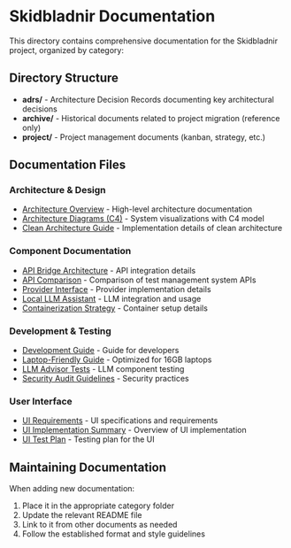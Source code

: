 # Skidbladnir Documentation

This directory contains comprehensive documentation for the Skidbladnir project, organized by category:

## Directory Structure

- **adrs/** - Architecture Decision Records documenting key architectural decisions
- **archive/** - Historical documents related to project migration (reference only)
- **project/** - Project management documents (kanban, strategy, etc.)

## Documentation Files

### Architecture & Design
- [Architecture Overview](architecture.md) - High-level architecture documentation
- [Architecture Diagrams (C4)](c4-diagrams.md) - System visualizations with C4 model
- [Clean Architecture Guide](clean-architecture-guide.md) - Implementation details of clean architecture

### Component Documentation
- [API Bridge Architecture](api-bridge-architecture.md) - API integration details
- [API Comparison](api-comparison.md) - Comparison of test management system APIs
- [Provider Interface](provider-interface.md) - Provider implementation details
- [Local LLM Assistant](local-llm-assistant.md) - LLM integration and usage
- [Containerization Strategy](containerization.md) - Container setup details

### Development & Testing
- [Development Guide](development-guide.md) - Guide for developers
- [Laptop-Friendly Guide](laptop-friendly-guide.md) - Optimized for 16GB laptops
- [LLM Advisor Tests](llm-advisor-tests.md) - LLM component testing
- [Security Audit Guidelines](security-audit-guidelines.md) - Security practices

### User Interface
- [UI Requirements](ui-requirements.md) - UI specifications and requirements
- [UI Implementation Summary](ui-implementation-summary.md) - Overview of UI implementation
- [UI Test Plan](ui-test-plan.md) - Testing plan for the UI

## Maintaining Documentation

When adding new documentation:
1. Place it in the appropriate category folder
2. Update the relevant README file
3. Link to it from other documents as needed
4. Follow the established format and style guidelines